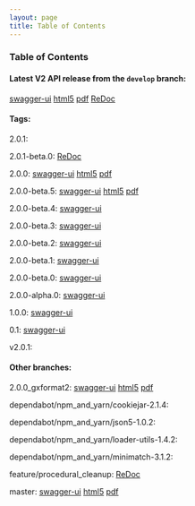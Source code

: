 ```yaml
---
layout: page
title: Table of Contents
---
```

### Table of Contents
#### Latest V2 API release from the `develop` branch:
[swagger-ui](swagger-ui?url=../preview/develop/docs/web_deploy/swagger.json)
[html5](preview/develop/docs/html5/index.html)
[pdf](preview/develop/docs/pdf/index.pdf)
[ReDoc](preview/develop/docs/index.html)

#### Tags: 

2.0.1: 

2.0.1-beta.0: 
[ReDoc](preview/2.0.1-beta.0/docs/index.html)

2.0.0: 
[swagger-ui](swagger-ui?url=../preview/2.0.0/docs/web_deploy/swagger.json)
[html5](preview/2.0.0/docs/html5/index.html)
[pdf](preview/2.0.0/docs/pdf/index.pdf)

2.0.0-beta.5: 
[swagger-ui](swagger-ui?url=../preview/2.0.0-beta.5/docs/web_deploy/swagger.json)
[html5](preview/2.0.0-beta.5/docs/html5/index.html)
[pdf](preview/2.0.0-beta.5/docs/pdf/index.pdf)

2.0.0-beta.4: 
[swagger-ui](swagger-ui?url=../preview/2.0.0-beta.4/docs/web_deploy/swagger.json)

2.0.0-beta.3: 
[swagger-ui](swagger-ui?url=../preview/2.0.0-beta.3/docs/web_deploy/swagger.json)

2.0.0-beta.2: 
[swagger-ui](swagger-ui?url=../preview/2.0.0-beta.2/docs/web_deploy/swagger.json)

2.0.0-beta.1: 
[swagger-ui](swagger-ui?url=../preview/2.0.0-beta.1/docs/web_deploy/swagger.json)

2.0.0-beta.0: 
[swagger-ui](swagger-ui?url=../preview/2.0.0-beta.0/docs/web_deploy/swagger.json)

2.0.0-alpha.0: 
[swagger-ui](swagger-ui?url=../preview/2.0.0-alpha.0/docs/web_deploy/swagger.json)

1.0.0: 
[swagger-ui](swagger-ui?url=../preview/1.0.0/docs/web_deploy/swagger.json)

0.1: 
[swagger-ui](swagger-ui?url=../preview/0.1/docs/web_deploy/swagger.json)

v2.0.1: 

#### Other branches:

2.0.0_gxformat2: 
[swagger-ui](swagger-ui?url=../preview/2.0.0_gxformat2/docs/web_deploy/swagger.json)
[html5](preview/2.0.0_gxformat2/docs/html5/index.html)
[pdf](preview/2.0.0_gxformat2/docs/pdf/index.pdf)

dependabot/npm_and_yarn/cookiejar-2.1.4: 

dependabot/npm_and_yarn/json5-1.0.2: 

dependabot/npm_and_yarn/loader-utils-1.4.2: 

dependabot/npm_and_yarn/minimatch-3.1.2: 

feature/procedural_cleanup: 
[ReDoc](preview/feature/procedural_cleanup/docs/index.html)

master: 
[swagger-ui](swagger-ui?url=../preview/master/docs/web_deploy/swagger.json)
[html5](preview/master/docs/html5/index.html)
[pdf](preview/master/docs/pdf/index.pdf)
